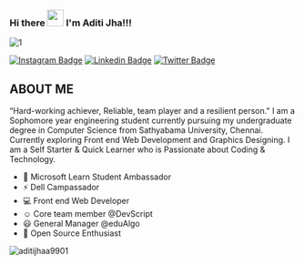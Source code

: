  ### Hi there <img src="https://github.com/TheDudeThatCode/TheDudeThatCode/blob/master/Assets/Hi.gif" width="29px"> I'm Aditi Jha!!!
 ![1](https://github.com/aditijhaa9901/aditijhaa9901/blob/main/aditi.gif)

<a href="https://lh3.googleusercontent.com/0gLb7CISnaci-_xQ55oOr-dfsEjoWc4KRuZyTCdGnLFqANvf2dUx8cf59_L-cYKO-oUh=s170"></a>
[![Instagram Badge](https://img.shields.io/badge/-imadity19-vermillion?style=plastic-square&logo=instagram&logoColor=white&link=https://instagram.com/imadity19)](https://instagram.com/imadity19)
[![Linkedin Badge](https://img.shields.io/badge/-aditijhaa-orange?style=plastic-square&logo=Linkedin&logoColor=white&link=https://www.linkedin.com/in/aditijhaa/)](https://www.linkedin.com/in/aditijhaa/)
[![Twitter Badge](https://img.shields.io/badge/-adiiii9901-purple?style=plastic-square&logo=twitter&logoColor=white&link=https://www.twitter.com/adiiii9901)](https://www.twitter.com/adiiii9901)



## ABOUT ME
“Hard-working achiever, Reliable, team player and a resilient person."
I am a Sophomore year engineering student currently pursuing my undergraduate degree in Computer Science from Sathyabama University, Chennai.
Currently exploring Front end Web Development and Graphics Designing.
I am a Self Starter & Quick Learner who is Passionate about Coding & Technology.


- 🌟 Microsoft Learn Student Ambassador
- ⚡️ Dell Campassador
- 💻 Front end Web Developer
- :relaxed:  Core team member @DevScript
- :smiley: General Manager @eduAlgo
- 🔭 Open Source Enthusiast

<p><img align="left" src="https://github-readme-stats.vercel.app/api/top-langs?username=aditijhaa9901&show_icons=true&locale=en&layout=compact" alt="aditijhaa9901" /></p>

<!-- <p>&nbsp;<img align="center" src="https://github-readme-stats.vercel.app/api?username=aditijhaa9901&show_icons=true&locale=en" alt="aditijhaa9901" /></p> -->
